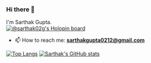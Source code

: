 ### Hi there 👋
I'm Sarthak Gupta.
<br>
[![@sarthak02g's Holopin board](https://holopin.me/sarthak02g)](https://holopin.io/@sarthak02g)
<br>

- 📫 How to reach me: **sarthakgupta0212@gmail.com**

[![Top Langs](https://github-readme-stats.vercel.app/api/top-langs/?username=Sarthak02g)](https://github.com/Sarthak02g/github-readme-stats)
[![Sarthak's GitHub stats](https://github-readme-stats.vercel.app/api?username=Sarthak02g)](https://github.com/Sarthak02g/github-readme-stats)
<!--
**Sarthak02g/Sarthak02g** is a ✨ _special_ ✨ repository because its `README.md` (this file) appears on your GitHub profile.

Here are some ideas to get you started:

- 🔭 I’m currently working on ...
- 🌱 I’m currently learning ...
- 👯 I’m looking to collaborate on ...
- 🤔 I’m looking for help with ...
- 💬 Ask me about ...

- 😄 Pronouns: ...
- ⚡ Fun fact: ...
-->
